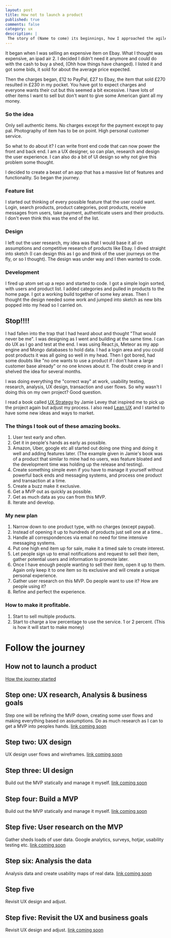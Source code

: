 ```yaml
---
layout: post
title: How not to launch a product
published: true
comments: false
category: ux
description: |
 The story of (Name to come) its beginnings, how I approached the agile development and lean UX.
---
```

It began when I was selling an expensive item on Ebay. What I thought was expensive, an ipad air 2. I decided I didn't need it anymore and could do with the cash to buy a shed, (Ohh how things have changed). I listed it and got some bids, it sold for about the average price expected.

Then the charges began, £12 to PayPal, £27 to Ebay, the item that sold £270 resulted in £230 in my pocket. You have got to expect charges and everyone wants their cut but this seemed a bit excessive. I have lots of other items I want to sell but don't want to give some American giant all my money.

### So the idea
Only sell authentic items. No charges except for the payment except to pay pal. Photography of item has to be on point. High personal customer service.

So what to do about it? I can write front end code that can now power the front and back end. I am a UX designer, so can plan, research and design the user experience. I can also do a bit of UI design so why not give this problem some thought.

I decided to create a beast of an app that has a massive list of features and functionality. So began the journey.

### Feature list
I started out thinking of every possible feature that the user could want. Login, search products, product categories, post products, receive messages from users, take payment, authenticate users and their products. I don't even think this was the end of the list.

### Design
I left out the user research, my idea was that I would base it all on assumptions and competitive research of products like Ebay. I dived straight into sketch (I can design this as I go and think of the user journeys on the fly, or so I thought). The design was under way and I then wanted to code.

### Development
I fired up atom set up a repo and started to code. I got a simple login sorted, with users and product list. I added categories and pulled in products to the home page. I got a working build together of some key areas. Then I thought the design needed some work and jumped into sketch as new bits popped into my head so I carried on.


## Stop!!!!
I had fallen into the trap that I had heard about and thought "That would never be me". I was designing as I went and building at the same time. I can do UX as I go and test at the end. I was using React.js, Meteor as my app engine and Mongo databases to hold data. I had a login area and you could post products it was all going so well in my head. Then I got bored, had some doubts like "no one wants to use a product if i don't have a large customer base already" or no one knows about it. The doubt creep in and I shelved the idea for several months.

I was doing everything the "correct way" at work, usability testing, research, analysis, UX design, transaction and user flows. So why wasn't I doing this on my own project? Good question.

I read a book called [UX Strategy](http://userexperiencestrategy.com/) by Jamie Levey that inspired me to pick up the project again but adjust my process. I also read [Lean UX](https://www.amazon.co.uk/Lean-UX-Applying-Principles-Experience/dp/1449311652) and I started to have some new ideas and ways to market.

### The things I took out of these amazing books.

1. User test early and often.
2. Get it in people's hands as early as possible.
3. Amazon, Uber, google etc all started out doing one thing and doing it well and adding features later. (The example given in Jamie's book was of a product that similar to mine had no users, was feature bloated and the development time was holding up the release and testing).
4. Create something simple even if you have to manage it yourself without powerful back ends and messaging systems, and process one product and transaction at a time.
5. Create a buzz make it exclusive.
6. Get a MVP out as quickly as possible.
7. Get as much data as you can from this MVP.
8. Iterate and develop.


### My new plan

1. Narrow down to one product type, with no charges (except paypal).
2. Instead of opening it up to hundreds of products just sell one at a time..
3. Handle all correspondences via email no need for time intensive messaging systems.
4. Put one high end item up for sale, make it a timed sale to create interest.
5. Let people sign up to email notifications and request to sell their item, gather potential users and information to promote later.
6. Once I have enough people wanting to sell their item, open it up to them. Again only keep it to one item so its exclusive and will create a unique personal experience.
7. Gather user research on this MVP. Do people want to use it? How are people using it?
8. Refine and perfect the experience.

### How to make it profitable.

1. Start to sell multiple products.
2. Start to charge a low percentage to use the service. 1 or 2 percent. (This is how it will start to make money)

# Follow the journey

## How not to launch a product
[How the journey started](/ux/2017/03/17/how-not-to-launch-a-product.html)

## Step one: UX research, Analysis & business goals
Step one will be refining the MVP down, creating some user flows and making everything based on assumptions. Do as much research as I can to get a MVP into peoples hands.
[link coming soon]()

## Step two: UX design
UX design user flows and wireframes.
[link coming soon]()

## Step three: UI design
Build out the MVP statically and manage it myself.
[link coming soon]()

## Step four: Build a MVP
Build out the MVP statically and manage it myself.
[link coming soon]()

## Step five: User research on the MVP
Gather sheds loads of user data. Google analytics, surveys, hotjar, usability testing etc.
[link coming soon]()

## Step six: Analysis the data
Analysis data and create usability maps of real data.
[link coming soon]()

## Step five
Revisit UX design and adjust.

## Step five: Revisit the UX and business goals
Revisit UX design and adjust.
[link coming soon]()
